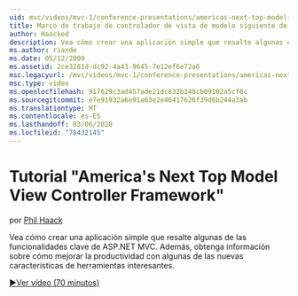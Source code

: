 ```yaml
---
uid: mvc/videos/mvc-1/conference-presentations/americas-next-top-model-view-controller-framework
title: Marco de trabajo de controlador de vista de modelo siguiente de America | Microsoft Docs
author: Haacked
description: Vea cómo crear una aplicación simple que resalte algunas de las funcionalidades clave de ASP.NET MVC. Además, obtenga información sobre cómo mejorar la productividad con algunas de las...
ms.author: riande
ms.date: 05/12/2009
ms.assetid: 2ce3281d-dc92-4a43-9645-7e12ef6e72a6
msc.legacyurl: /mvc/videos/mvc-1/conference-presentations/americas-next-top-model-view-controller-framework
msc.type: video
ms.openlocfilehash: 917629c3ad457ade21dc832b248cb09102a5cf0c
ms.sourcegitcommit: e7e91932a6e91a63e2e46417626f39d6b244a3ab
ms.translationtype: MT
ms.contentlocale: es-ES
ms.lasthandoff: 03/06/2020
ms.locfileid: "78432145"
---
```

# <a name="americas-next-top-model-view-controller-framework"></a>Tutorial "America's Next Top Model View Controller Framework"

por [Phil Haack](https://github.com/Haacked)

Vea cómo crear una aplicación simple que resalte algunas de las funcionalidades clave de ASP.NET MVC. Además, obtenga información sobre cómo mejorar la productividad con algunas de las nuevas características de herramientas interesantes.

[&#9654;Ver vídeo (70 minutos)](https://channel9.msdn.com/Blogs/ASP-NET-Site-Videos/americas-next-top-model-view-controller-framework)
